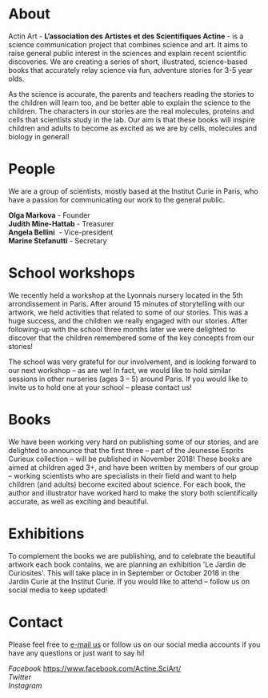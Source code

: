 # About
Actin Art - **L’association des Artistes et des Scientifiques Actine** - is a science communication project that combines science and art. It aims to raise general public interest in the sciences and explain recent scientific discoveries. We are creating a series of short, illustrated, science-based books that accurately relay science via fun, adventure stories for 3-5 year olds.

As the science is accurate, the parents and teachers reading the stories to the children will learn too, and be better able to explain the science to the children. The characters in our stories are the real molecules, proteins and cells that scientists study in the lab. Our aim is that these books will inspire children and adults to become as excited as we are by cells, molecules and biology in general!

# People
We are a group of scientists, mostly based at the Institut Curie in Paris, who have a passion for communicating our work to the general public.

**Olga Markova** - Founder  
**Judith Mine-Hattab** - Treasurer   
**Angela Bellini**  - Vice-president    
**Marine Stefanutti** - Secretary   

# School workshops
We recently held a workshop at the Lyonnais nursery located in the 5th arrondissement in Paris. After around 15 minutes of storytelling with our artwork, we held activities that related to some of our stories. This was a huge success, and the children we really engaged with our stories. After following-up with the school three months later we were delighted to discover that the children remembered some of the key concepts from our stories!

The school was very grateful for our involvement, and is looking forward to our next workshop – as are we! In fact, we would like to hold similar sessions in other nurseries (ages 3 – 5) around Paris. If you would like to invite us to hold one at your school – please contact us!

# Books
We have been working very hard on publishing some of our stories, and are delighted to announce that the first three – part of the Jeunesse Esprits Curieux collection – will be published in November 2018!
These books are aimed at children aged 3+, and have been written by members of our group – working scientists who are specialists in their field and want to help children (and adults) become excited about science. For each book, the author and illustrator have worked hard to make the story both scientifically accurate, as well as exciting and beautiful.

# Exhibitions 
To complement the books we are publishing, and to celebrate the beautiful artwork each book contains, we are planning an exhibition 'Le Jardin de Curiosites'. This will take place in in September or October 2018 in the Jardin Curie at the Institut Curie. If you  would like to attend – follow us on social media to keep updated!

# Contact
Please feel free to [e-mail us](mailto:asso.actin@gmail.com) or follow us on our social media accounts if you have any questions or just want to say hi!

*Facebook* https://www.facebook.com/Actine.SciArt/  
*Twitter*  
*Instagram*
